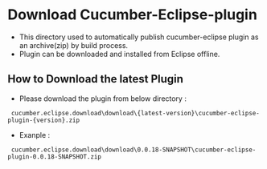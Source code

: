 
# Download Cucumber-Eclipse-plugin
- This directory used to automatically publish cucumber-eclipse plugin as an archive(zip) by build process. 
- Plugin can be downloaded and installed from Eclipse offline.

## How to Download the latest Plugin
- Please download the plugin from below directory : 
```gherkin
 cucumber.eclipse.download\download\{latest-version}\cucumber-eclipse-plugin-{version}.zip
```
* Exanple :
```gherkin
 cucumber.eclipse.download\download\0.0.18-SNAPSHOT\cucumber-eclipse-plugin-0.0.18-SNAPSHOT.zip
```

